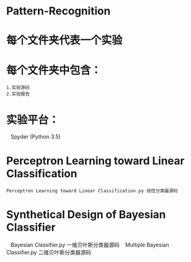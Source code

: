 # Pattern-Recognition
# 每个文件夹代表一个实验
# 每个文件夹中包含：
    1.实验源码
    2.实验报告
# 实验平台：
    Spyder (Python 3.5)
# Perceptron Learning toward Linear Classification
    Perceptron Learning toward Linear Classification.py 线性分类器源码
# Synthetical Design of Bayesian Classifier
    Bayesian Classifier.py 一维贝叶斯分类器源码
    Multiple Bayesian Classifier.py 二维贝叶斯分类器源码
